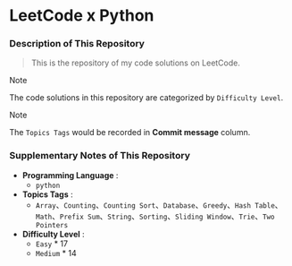 # LeetCode x Python

### Description of This Repository
> This is the repository of my code solutions on LeetCode.

> [!NOTE] 
> The code solutions in this repository are categorized by `Difficulty Level`.

> [!NOTE]
> The `Topics Tags` would be recorded in **Commit message** column.

### Supplementary Notes of This Repository
- **Programming Language** :
  - `python`
- **Topics Tags** :
  - `Array`、`Counting`、`Counting Sort`、`Database`、`Greedy`、`Hash Table`、`Math`、`Prefix Sum`、`String`、`Sorting`、`Sliding Window`、`Trie`、`Two Pointers`
- **Difficulty Level** :
  - `Easy` * 17
  - `Medium` * 14

